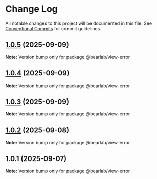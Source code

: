 # Change Log

All notable changes to this project will be documented in this file.
See [Conventional Commits](https://conventionalcommits.org) for commit guidelines.

## [1.0.5](https://github.com/hasanbala/ui-components/compare/@bearlab/view-error@1.0.4...@bearlab/view-error@1.0.5) (2025-09-09)

**Note:** Version bump only for package @bearlab/view-error





## [1.0.4](https://github.com/hasanbala/ui-components/compare/@bearlab/view-error@1.0.3...@bearlab/view-error@1.0.4) (2025-09-09)

**Note:** Version bump only for package @bearlab/view-error





## [1.0.3](https://github.com/hasanbala/ui-components/compare/@bearlab/view-error@1.0.2...@bearlab/view-error@1.0.3) (2025-09-09)

**Note:** Version bump only for package @bearlab/view-error





## [1.0.2](https://github.com/hasanbala/ui-components/compare/@bearlab/view-error@1.0.1...@bearlab/view-error@1.0.2) (2025-09-08)

**Note:** Version bump only for package @bearlab/view-error





## 1.0.1 (2025-09-07)

**Note:** Version bump only for package @bearlab/view-error
